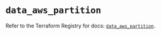 # `data_aws_partition`

Refer to the Terraform Registry for docs: [`data_aws_partition`](https://registry.terraform.io/providers/hashicorp/aws/6.0.0/docs/data-sources/partition).
